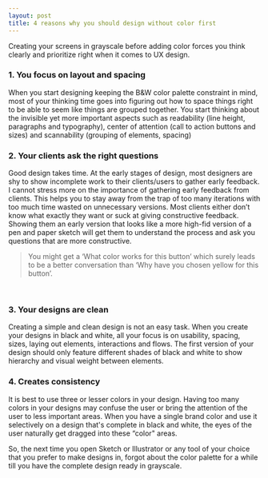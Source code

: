 ```yaml
---
layout: post
title: 4 reasons why you should design without color first
---
```


Creating your screens in grayscale before adding color forces you think clearly and prioritize right when it comes to UX design.
  
  

### 1. You focus on layout and spacing
When you start designing keeping the B&W color palette constraint in mind, most of your thinking time goes into figuring out how to space things right to be able to seem like things are grouped together. You start thinking about the invisible yet more important aspects such as readability (line height, paragraphs and typography), center of attention (call to action buttons and sizes) and scannability (grouping of elements, spacing)
<br />
  
  
### 2. Your clients ask the right questions
Good design takes time. At the early stages of design, most designers are shy to show incomplete work to their clients/users to gather early feedback. I cannot stress more on the importance of gathering early feedback from clients. This helps you to stay away from the trap of too many iterations with too much time wasted on unnecessary versions.
Most clients either don’t know what exactly they want or suck at giving constructive feedback. Showing them an early version that looks like a more high-fid version of a pen and paper sketch will get them to understand the process and ask you questions that are more constructive. 
> You might get a ‘What color works for this button’ which surely leads to be a better conversation than ‘Why have you chosen yellow for this button’.
<br />
  
  
### 3. Your designs are clean
Creating a simple and clean design  is not an easy task. When you create your designs in black and white, all your focus is on usability, spacing, sizes, laying out elements, interactions and flows.
The first version of your design should only feature different shades of black and white to show hierarchy and visual weight between elements.
<br />

  
  
### 4. Creates consistency 
It is best to use three or lesser colors in your design. Having too many colors in your designs may confuse the user or bring the attention of the user to less important areas. When you have a single brand color and use it selectively on a design that's complete in black and white, the eyes of the user naturally get dragged into these “color" areas. 
<br />

  
  
So, the next time you open Sketch or Illustrator or any tool of your choice that you prefer to make designs in, forgot about the color palette for a while till you have the complete design ready in grayscale.
<br />

